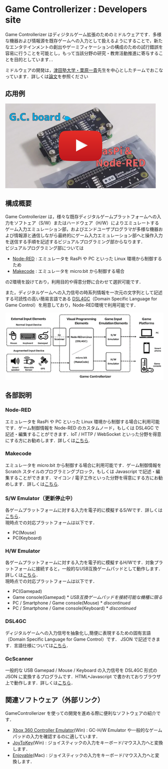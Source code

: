 # Game Controllerizer : Developers site

Game Controllerizer はディジタルゲーム拡張のためのミドルウェアです．多様な機器および情報源を既存ゲームへの入力として扱えるようにすることで，新たなエンタテインメントの創出やゲーミフィケーションの構成のための試行錯誤を容易に行うことを可能とし，もって当該分野の研究・教育活動推進に寄与することを目的としています．．

ミドルウェアの開発は，[津田塾大学・栗原一貴](http://www.unryu.org/home/gc)先生を中心としたチームでおこなっています．詳しくは[論文](https://arxiv.org/abs/1810.01070)を参照ください

## 応用例
<a href="https://www.youtube.com/watch?v=X0Q2rRmTBUM"><img src="./images/video_link.png" alt="Application of Game Controllerizer" width="480px"></a>

## 構成概要
Game Controllerizer は，様々な既存ディジタルゲームプラットフォームへの入力をソフトェア（S/W）またはハードウェア（H/W）によりエミュレートするゲーム入力エミュレーション部，およびエンドユーザプログラマが多様な機器および情報源と通信しながら最終的にゲーム入力エミュレーション部へと操作入力を送信する手順を記述するビジュアルプログラミング部からなります．  
ビジュアルプログラミング部については
- [Node-RED](https://nodered.org/) : エミュレータを RasPi や PC といった Linux 環境から制御するため
- [Makecode](https://makecode.microbit.org/) : エミュレータを micro:bit から制御する場合

の2環境を設けており，利用目的や得意分野に合わせて選択可能です．

また，ディジタルゲームへの入力信号の時系列情報を一次元の文字列として記述する可読性の高い簡易言語である [DSL4GC](https://github.com/GameControllerizer/DSL4GC)（Domain Specific Language for Game Control）を用意しており，Node-RED環境で利用可能です．

<img src="./images/overview.png" width="640px">

## 各部説明
### Node-RED
エミュレータを RasPi や PC といった Linux 環境から制御する場合に利用可能です．ゲーム制御情報を Node-RED のカスタムノード，もしくは DSL4GC で記述・編集することができます．IoT / HTTP / WebSocket といった分野を得意にする方にお勧めします．詳しくは[こちら](https://github.com/GameControllerizer/node-red-contrib-game_controllerizer).

### Makecode
エミュレータを micro:bit から制御する場合に利用可能です．ゲーム制御情報を Scratch スタイルのプログラミングブロック，もしくは Javascript で記述・編集することができます．マイコン / 電子工作といった分野を得意にする方にお勧めします．詳しくは[こちら](https://github.com/GameControllerizer/pxt-gamecontrollerizer).

### S/W Emulator（更新停止中）
各ゲームプラットフォームに対する入力を電子的に模擬するS/Wです．詳しくは[こちら](https://github.com/GameControllerizer/GcSwEmulator)．  
現時点での対応プラットフォームは以下です．

- PC(Mouse)
- PC(Keyboard)

### H/W Emulator
各ゲームプラットフォームに対する入力を電子的に模擬するH/Wです．対象プラットフォームに接続すると，一般的なUSB互換ゲームパッドとして動作します．詳しくは[こちら](https://github.com/GameControllerizer/GcHwEmulator)．  
現時点での対応プラットフォームは以下です．

- PC(Gamepad)
- Game console(Gamepad) * _USB互換ゲームパッドを接続可能な機種に限る_
- PC / Smartphone / Game console(Mouse) * _discontinued_
- PC / Smartphone / Game console(Keyboard) * _discontinued_

### DSL4GC
ディジタルゲームへの入力信号を抽象化し,簡便に表現するための固有言語（Domain Specific Language for Game Control）です． JSON で記述できます．言語仕様については[こちら](https://github.com/GameControllerizer/DSL4GC)．

### GcScanner
一般的な USB Gamepad / Mouse / Keyboard の入力信号を DSL4GC 形式の JSON に変換するプログラムです．HTML+Javascript で書かれておりブラウザ上で動作します．詳しくは[こちら](https://github.com/GameControllerizer/GcScannerJs)．

## 関連ソフトウェア（外部リンク）
GameControllerizer を使っての開発を進める際に便利なソフトウェアの紹介です．

- [Xbox 360 Controller Emulator](https://www.x360ce.com/)(Win) : GC-H/W Emulator や一般的なゲームパッドの入力を確認するのに適しています．
- [JoyToKey](https://joytokey.net/ja/)(Win) : ジョイスティックの入力をキーボード/マウス入力へと変換します．
- [Enjoyable](https://yukkurigames.com/enjoyable/)(Mac) : ジョイスティックの入力をキーボード/マウス入力へと変換します．
